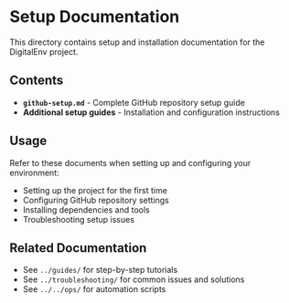 # Setup Documentation

This directory contains setup and installation documentation for the DigitalEnv project.

## Contents

- **`github-setup.md`** - Complete GitHub repository setup guide
- **Additional setup guides** - Installation and configuration instructions

## Usage

Refer to these documents when setting up and configuring your environment:

- Setting up the project for the first time
- Configuring GitHub repository settings
- Installing dependencies and tools
- Troubleshooting setup issues

## Related Documentation

- See `../guides/` for step-by-step tutorials
- See `../troubleshooting/` for common issues and solutions
- See `../../ops/` for automation scripts
